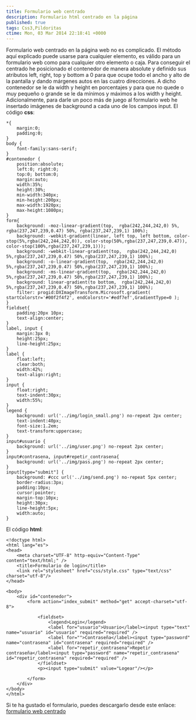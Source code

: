 ```yaml
---
title: Formulario web centrado
description: Formulario html centrado en la página
published: true
tags: Css3,Pildoritas
ctime: Mon, 03 Mar 2014 22:18:41 +0000
---
```


Formulario web centrado en la página web no es complicado. El método aquí explicado puede usarse para cualquier elemento, es válido para un formulario web como para cualquier otro elemento o caja. Para conseguir el centrado he posicionado el contenedor de manera absolute y definido sus atributos left, right, top y bottom a 0 para que ocupe todo el ancho y alto de la pantalla y dando márgenes autos en las cuatro direcciones. A dicho contenedor se le da width y height en porcentajes y para que no quede o muy pequeño o grande se le da mínimos y máximos a los width y height. Adicionalmente, para darle un poco más de juego al formulario web he insertado imágenes de background a cada uno de los campos input. El código **css**:

```
*{
    margin:0;
    padding:0;
}
body {
    font-family:sans-serif;
}
#contenedor {
    position:absolute;
    left:0; right:0;
    top:0; bottom:0;
    margin:auto;
    width:35%;
    height:30%;
    min-width:340px;
    min-height:200px;
    max-width:1920px;
    max-height:1080px;
}
form{
    background: -moz-linear-gradient(top,  rgba(242,244,242,0) 5%, rgba(237,247,239,0.47) 50%, rgba(237,247,239,1) 100%);
    background: -webkit-gradient(linear, left top, left bottom, color-stop(5%,rgba(242,244,242,0)), color-stop(50%,rgba(237,247,239,0.47)), color-stop(100%,rgba(237,247,239,1)));
    background: -webkit-linear-gradient(top,  rgba(242,244,242,0) 5%,rgba(237,247,239,0.47) 50%,rgba(237,247,239,1) 100%);
    background: -o-linear-gradient(top,  rgba(242,244,242,0) 5%,rgba(237,247,239,0.47) 50%,rgba(237,247,239,1) 100%);
    background: -ms-linear-gradient(top,  rgba(242,244,242,0) 5%,rgba(237,247,239,0.47) 50%,rgba(237,247,239,1) 100%);
    background: linear-gradient(to bottom,  rgba(242,244,242,0) 5%,rgba(237,247,239,0.47) 50%,rgba(237,247,239,1) 100%);
    filter: progid:DXImageTransform.Microsoft.gradient( startColorstr='#00f2f4f2', endColorstr='#edf7ef',GradientType=0 );
}
fieldset{
    padding:20px 10px;
    text-align:center;
}
label, input {
    margin:3px 0;
    height:25px;
    line-height:25px;
}
label {
    float:left;
    clear:both;
    width:42%;
    text-align:right;
}
input {
    float:right;
    text-indent:30px;
    width:55%;
}
legend {
    background: url('../img/login_small.png') no-repeat 2px center;
    text-indent:40px;
    font-size:1.2em;
    text-transform:uppercase;
}
input#usuario {
    background: url('../img/user.png') no-repeat 2px center;
}
input#contrasena, input#repetir_contrasena{
    background: url('../img/pass.png') no-repeat 2px center;
}
input[type="submit"] {
    background: #ccc url('../img/send.png') no-repeat 5px center;
    border-radius:3px;
    padding:10px;
    cursor:pointer;
    margin-top:10px;
    height:30px;
    line-height:5px;
    width:auto;
}
```

El código **html**:

```
<!doctype html>
<html lang="es">
<head>
	<meta charset="UTF-8" http-equiv="Content-Type" content="text/html;" />
	<title>Formulario de login</title>
	<link rel="stylesheet" href="css/style.css" type="text/css" charset="utf-8"/>
</head>

<body>
    <div id="contenedor">
        <form action="index_submit" method="get" accept-charset="utf-8">

            <fieldset>
                <legend>Login</legend>
                <label for="usuario">Usuario</label><input type="text" name="usuario" id="usuario" required="required" />
                <label for="">Contraseña</label><input type="password" name="contrasena" id="contrasena" required="required" />
                <label for="repetir_contrasena">Repetir contraseña</label><input type="password" name="repetir_contrasena" id="repetir_contrasena" required="required" />
            </fieldset>
            <p><input type="submit" value="Logear"/></p>

        </form>
    </div>
</body>
</html>
```

Si te ha gustado el formulario, puedes descargarlo desde este enlace: [formulario web centrado](https://dl.dropboxusercontent.com/u/12043780/ivanalbizu.eu/formulario-login.zip "Formulario web centrado")